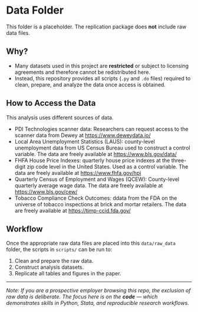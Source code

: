
# Data Folder

This folder is a placeholder. The replication package does **not** include raw data files.

## Why?
- Many datasets used in this project are **restricted** or subject to licensing agreements and therefore cannot be redistributed here.
- Instead, this repository provides all scripts (`.py` and `.do` files) required to clean, prepare, and analyze the data once access is obtained.

## How to Access the Data
This analysis uses different sources of data.
- PDI Technologies scanner data: Researchers can request access to the scanner data from Dewey at https://www.deweydata.io/
- Local Area Unemployment Statistics (LAUS): county-level unemployment data from US Census Bureau used to construct a control variable. The data are freely available at https://www.bls.gov/data/
- FHFA House Price Indexes: quarterly house price indexes at the three-digit zip code level in the United States. Used as a control variable. The data are freely available at https://www.fhfa.gov/hpi
- Quarterly Census of Employment and Wages (QCEW): County-level quarterly average wage data. The data are freely available at https://www.bls.gov/cew/
- Tobacco Compliance Check Outcomes: ddata from the FDA on the universe of tobacco inspections at brick and mortar retailers. The data are freely available at https://timp-ccid.fda.gov/

## Workflow
Once the appropriate raw data files are placed into this `data/raw_data` folder, the scripts in `scripts/` can be run to:
1. Clean and prepare the raw data.
2. Construct analysis datasets.
3. Replicate all tables and figures in the paper.

---
*Note: If you are a prospective employer browsing this repo, the exclusion of raw data is deliberate. The focus here is on the **code** — which demonstrates skills in Python, Stata, and reproducible research workflows.*
